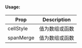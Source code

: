 <!--
 * @Date: 2022-10-31 15:14:30
 * @LastEditors: 刘荣 liurong@mastercom.cn
 * @LastEditTime: 2022-10-31 15:21:13
 * @FilePath: \common-project\elementui-component\src\components\check-detail-comp\readme.md
-->
#### Usage:
| Prop      | Description |
| --------- | ------------ |
| cellStyle | 值为数组或函数 |
| spanMerge | 值为数组或函数 |